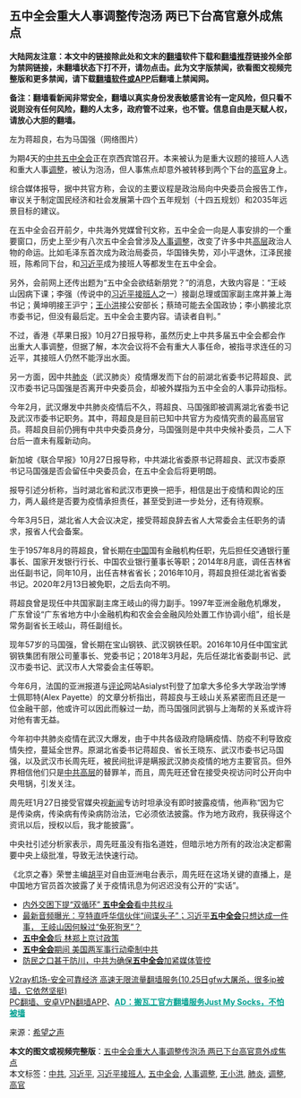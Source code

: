  <h2>五中全会重大人事调整传泡汤 两已下台高官意外成焦点</h2> <p class="notice"><b>大陆网友注意：本文中的链接除此处和文末的<a href="https://github.com/bannedbook/fanqiang" >翻墙</a>软件下载和<a href="https://github.com/killgcd/justmysocks/blob/master/README.md">翻墙推荐</a>链接外全部为禁网链接，未翻墙状态下打不开，请勿点击。此为文字版禁闻，欲看图文视频完整版和更多禁闻，请下载<a href="https://github.com/bannedbook/fanqiang">翻墙软件或APP</a>后翻墙上禁闻网。</p><p>备注：翻墙看新闻非常安全，翻墙以真实身份发表敏感言论有一定风险，但只看不说则没有任何风险，翻的人太多，政府管不过来，也不管。信息自由是天赋人权，请放心大胆的翻墙。</b></p>  <div class="entry"> <p id="conimg"></p> <p>左为蒋超良，右为马国强（网络图片）</p> <p>为期4天的<a href="https://www.bannedbook.org/bnews/tag/%e4%b8%ad%e5%85%b1/" class="st_tag internal_tag" rel="tag" title="标签 中共 下的日志">中共</a><a href="https://www.bannedbook.org/bnews/tag/%e4%ba%94%e4%b8%ad%e5%85%a8%e4%bc%9a/" class="st_tag internal_tag" rel="tag" title="标签 五中全会 下的日志">五中全会</a>正在京西宾馆召开。本来被认为是重大议题的接班人人选和重大人事<a href="https://www.bannedbook.org/bnews/tag/%E8%B0%83%E6%95%B4/" class="st_tag internal_tag" rel="tag" title="标签 调整 下的日志">调整</a>，被认为泡汤，但人事焦点却意外被转移到两个下台的<a href="https://www.bannedbook.org/bnews/tag/%E9%AB%98%E5%AE%98/" class="st_tag internal_tag" rel="tag" title="标签 高官 下的日志">高官</a>身上。</p> <p>综合媒体报导，据中共官方称，会议的主要议程是政治局向中央委员会报告工作，审议关于制定国民经济和社会发展第十四个五年规划（十四五规划）和2035年远景目标的建议。</p> <p>在五中全会召开前夕，中共海外党媒曾刊文称，五中全会一向是人事安排的一个重要窗口，历史上至少有八次五中全会曾涉及<a href="https://www.bannedbook.org/bnews/tag/%E4%BA%BA%E4%BA%8B%E8%B0%83%E6%95%B4/" class="st_tag internal_tag" rel="tag" title="标签 人事调整 下的日志">人事调整</a>，改变了许多中共<span class='wp_keywordlink_affiliate'><a href="https://www.bannedbook.org/bnews/ccpdope/" title="中共高层内幕" target="_blank">高层</a></span>政治人物的命运。比如毛泽东首次成为政治局委员，华国锋失势，邓小平退休，江泽民接班，陈希同下台，和<a href="https://www.bannedbook.org/bnews/tag/%e4%b9%a0%e8%bf%91%e5%b9%b3/" class="st_tag internal_tag" rel="tag" title="标签 习近平 下的日志">习近平</a>成为接班人等都发生在五中全会。</p>  <p>另外，会前网上还传出题为“五中全会欲结新朋党？”的消息，大致内容是：“王岐山因病下课；李强（传说中的<a href="https://www.bannedbook.org/bnews/tag/%e4%b9%a0%e8%bf%91%e5%b9%b3%e6%8e%a5%e7%8f%ad%e4%ba%ba/" class="st_tag internal_tag" rel="tag" title="标签 习近平接班人 下的日志">习近平接班人</a>之一）接副总理或国家副主席并兼上海书记；黄坤明接王沪宁；<a href="https://www.bannedbook.org/bnews/tag/%e7%8e%8b%e5%b0%8f%e6%b4%aa/" class="st_tag internal_tag" rel="tag" title="标签 王小洪 下的日志">王小洪</a>接公安部长；蔡琦可能去全国政协；李小鹏接北京市委书记，但没有最后定。五中全会主要内容。请读者自判。”</p> <p>不过，香港《苹果日报》10月27日报导称，虽然历史上中共多届五中全会都会作出重大人事调整，但据了解，本次会议将不会有重大人事任命，被指寻求连任的习近平，其接班人仍然不能浮出水面。</p> <p>另一方面，因中共<a href="https://www.bannedbook.org/bnews/tag/%e8%82%ba%e7%82%8e/" class="st_tag internal_tag" rel="tag" title="标签 肺炎 下的日志">肺炎</a>（武汉肺炎）疫情爆发而下台的前湖北省委书记蒋超良、武汉市委书记马国强是否离开中央委员会，却被外媒指为五中全会的人事异动指标。</p> <p>今年2月，武汉爆发中共肺炎疫情后不久，蒋超良、马国强即被调离湖北省委书记及武汉市委书记职务。其中，蒋超良是目前已知中共官方为疫情究责的最高层官员。蒋超良目前仍拥有中共中央委员身分，马国强则是中共中央候补委员，二人下台后一直未有履新动向。</p> <p>新加坡《联合早报》10月27日报导称，中共湖北省委原书记蒋超良、武汉市委原书记马国强是否会留任中央委员会，在五中全会后将更明朗。</p>  <p>报导引述分析称，当时湖北省和武汉市更换一把手，相信是出于疫情和舆论的压力，两人最终是否要为疫情承担责任，甚至受到进一步处分，还有待观察。</p> <p>今年3月5日，湖北省人大会议决定，接受蒋超良辞去省人大常委会主任职务的请求，报省人代会备案。</p> <p>生于1957年8月的蒋超良，曾长期在<span class='wp_keywordlink_affiliate'><a href="https://www.bannedbook.org/" title="中国" target="_blank">中国</a></span>国有金融机构任职，先后担任交通银行董事长、国家开发银行行长、中国农业银行董事长等职；2014年8月底，调任吉林省出任副书记，同年10月，出任吉林省省长；2016年10月，蒋超良担任湖北省省委书记。2020年2月13日被免职，之后去向不明。</p> <p>蒋超良曾是现任中共国家副主席王岐山的得力副手。1997年亚洲金融危机爆发，广东曾设“广东省地方中小金融机构和农金会金融风险处置工作协调小组”，组长是常务副省长王岐山，蒋任副组长。</p> <p>现年57岁的马国强，曾长期在宝山钢铁、武汉钢铁任职。2016年10月任中国宝武钢铁集团有限公司董事长、党委书记；2018年3月起，先后任湖北省委副书记、武汉市委书记、武汉市人大常委会主任等职。</p>  <p>今年6月，法国的亚洲报道与<span class='wp_keywordlink_affiliate'><a href="https://www.bannedbook.org/bnews/comments/" title="新闻评论" target="_blank">评论</a></span>网站Asialyst刊登了加拿大多伦多大学政治学博士佩耶特(Alex Payette）的文章分析指出，蒋超良与王岐山关系紧密而且还是一位金融干部，他或许可以因此而躲过一劫，而马国强同武钢与上海帮的关系或许将对他有害无益。</p> <p>今年初中共肺炎疫情在武汉大爆发，由于中共各级政府隐瞒疫情、防疫不利导致疫情失控，蔓延全世界。原湖北省委书记蒋超良、省长王晓东、武汉市委书记马国强，以及武汉市长周先旺，被民间批评是瞒报武汉肺炎疫情的地方主要官员。但外界相信他们只是<span class='wp_keywordlink_affiliate'><a href="https://www.bannedbook.org/bnews/ccpdope/" title="中共高层" target="_blank">中共高层</a></span>的替罪羊，而且，周先旺还曾在接受央视访问时公开向中央甩锅，引发关注。</p> <p>周先旺1月27日接受官媒央视<span class='wp_keywordlink_affiliate'><a href="https://www.bannedbook.org/" title="新闻">新闻</a></span>专访时坦承没有即时披露疫情，他声称“因为它是传染病，传染病有传染病防治法，它必须依法披露。作为地方政府，我获得这个资讯以后，授权以后，我才能披露”。</p> <p>中央社引述分析家表示，周先旺虽没有指名道姓，但暗示地方所有的政治决定都需要中央上级批准，导致无法快速行动。</p> <p>《北京之春》荣誉主编<span class='wp_keywordlink'><a href="https://www.bannedbook.org/forum10/topic196.html" title="胡平" target="_blank">胡平</a></span>对自由亚洲电台表示，周先旺在这场关键的直播上，是中国地方官员首次披露了关于疫情讯息为何迟迟没有公开的“实话”。</p>  <ul class='op-related-articles' title='相关阅读'> <li><a href='https://www.bannedbook.org/bnews/taiwannews/20201028/1421578.html' target='_blank'>内外交困下提“双循环” <b>五中全会</b>看中共权斗</a></li> <li><a href='https://www.bannedbook.org/bnews/bannedvideo/20201028/1421485.html' target='_blank'>最新音频曝光：亨特直呼华信伙伴“间谍头子”；习近平<b>五中全会</b>只想达成一件事， 王岐山因何躲过“兔死狗烹”？</a></li> <li><a href='https://www.bannedbook.org/bnews/cnnews/hknews/20201028/1421382.html' target='_blank'><b>五中全会</b>后 林郑上京讨政策</a></li> <li><a href='https://www.bannedbook.org/bnews/bannedvideo/20201028/1421355.html' target='_blank'><b>五中全会</b>期间 美国两军事行动牵制中共</a></li> <li><a href='https://www.bannedbook.org/bnews/headline/20201028/1421332.html' target='_blank'>防民之口甚于防川，中共为确保<b>五中全会</b>加紧媒体管控</a></li> </ul> <p class="texttj"> <a href="https://www.bannedbook.org/forum23/topic22702.html" target="_blank">V2ray机场-安全可靠经济 高速无限流量翻墙服务(10.25日gfw大屠杀，很多ip被墙，它依然坚挺)</a><br/> <a href="https://github.com/bannedbook/fanqiang/wiki/%E7%A6%81%E9%97%BB%E7%BD%91%E5%AE%89%E5%8D%93%E7%BF%BB%E5%A2%99%E6%96%B0%E9%97%BBAPP" target="_blank">PC翻墙、安卓VPN翻墙APP</a>、<span onclick="window.open('https://github.com/killgcd/justmysocks/blob/master/README.md')" style="font-weight:bold;color:#00A191;cursor:pointer;text-decoration:underline;outline:none">AD：搬瓦工官方翻墙服务Just My Socks，不怕被墙</span></p><p> 来源：<span class='wp_keywordlink_affiliate'><a href="https://www.soundofhope.org" title="希望之声" target="_blank">希望之声</a></span> </p><a name='sharetosocial'></a>       <div><b>本文的图文或视频完整版</b>：<a href='https://www.bannedbook.org/bnews/cnnews/20201028/1421605.html'>五中全会重大人事调整传泡汤 两已下台高官意外成焦点</a></div>  </div><!--END ENTRY--> <div class="postfooter"> <div>本文标签：<a href="https://www.bannedbook.org/bnews/tag/%e4%b8%ad%e5%85%b1/" rel="tag">中共</a>, <a href="https://www.bannedbook.org/bnews/tag/%e4%b9%a0%e8%bf%91%e5%b9%b3/" rel="tag">习近平</a>, <a href="https://www.bannedbook.org/bnews/tag/%e4%b9%a0%e8%bf%91%e5%b9%b3%e6%8e%a5%e7%8f%ad%e4%ba%ba/" rel="tag">习近平接班人</a>, <a href="https://www.bannedbook.org/bnews/tag/%e4%ba%94%e4%b8%ad%e5%85%a8%e4%bc%9a/" rel="tag">五中全会</a>, <a href="https://www.bannedbook.org/bnews/tag/%E4%BA%BA%E4%BA%8B%E8%B0%83%E6%95%B4/" rel="tag">人事调整</a>, <a href="https://www.bannedbook.org/bnews/tag/%e7%8e%8b%e5%b0%8f%e6%b4%aa/" rel="tag">王小洪</a>, <a href="https://www.bannedbook.org/bnews/tag/%e8%82%ba%e7%82%8e/" rel="tag">肺炎</a>, <a href="https://www.bannedbook.org/bnews/tag/%E8%B0%83%E6%95%B4/" rel="tag">调整</a>, <a href="https://www.bannedbook.org/bnews/tag/%E9%AB%98%E5%AE%98/" rel="tag">高官</a></div>  </div><!--END POSTFOOTER--> 